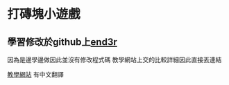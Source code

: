 # 打磚塊小遊戲
## 學習修改於github上[end3r](https://github.com/end3r/Gamedev-Canvas-workshop.git)

因為是邊學邊做因此並沒有修改程式碼
教學網站上交的比較詳細因此直接丟連結

[教學網站](https://developer.mozilla.org/zh-TW/docs/Games/Tutorials/2D_Breakout_game_pure_JavaScript)  有中文翻譯 